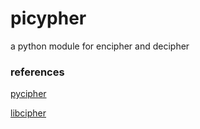 # picypher
a python module for encipher and decipher

### references

[pycipher](https://github.com/jameslyons/pycipher)

[libcipher](https://github.com/Chennaipy/libcipher)
